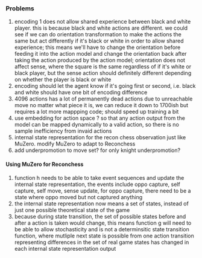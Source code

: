 ### Problems
1. encoding 1 does not allow shared experience between black and white player. this is because black and white actions are different. we could see if we can do orientation transformation to make the actions the same but act differently if it's black or white in order to allow shared experience; this means we'll have to change the orientation before feeding it into the action model and change the orientation back after taking the action produced by the action model; orientation does not affect sense, where the square is the same regardless of if it's white or black player, but the sense action should definitely different depending on whether the player is black or white
2. encoding should let the agent know if it's going first or second, i.e. black and white should have one bit of encoding difference
3. 4096 actions has a lot of permanently dead actions due to unreachable move no matter what piece it is, we can reduce it down to 1700ish but requires a lot more mappping code; should speed up training a bit
4. use embedding for action space ? so that any action output from the model can be mapped dynamically to a valid action, so there is no sample inefficiency from invaid actions
5. internal state representation for the recon chess observation just like MuZero. modify MuZero to adapt to Reconchess
6. add underpromotion to move set? for only knight underpromotion?

#### Using MuZero for Reconchess
1. function h needs to be able to take event sequences and update the internal state representation, the events include oppo capture, self capture, self move, sense
   update, for oppo capture, there need to be a state where oppo moved but not captured anything
2. the internal state representation now means a set of states, instead of just one possible theoretical state of the game
3. because during state transition, the set of possible states before and after a action is taken would change, this means function g will need to be able to allow
   stochasticity and is not a determinsitic state transition function, where mutliple next state is possible from one action transition representing differences in
   the set of real game states has changed in each internal state representation output
